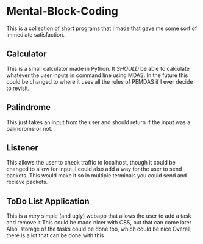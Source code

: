 # Mental-Block-Coding
This is a collection of short programs that I made that gave me some sort of immediate satisfaction.

## Calculator
This is a small calculator made in Python. It *SHOULD* be able to calculate whatever the user inputs in command line using MDAS.
In the future this could be changed to where it uses all the rules of PEMDAS if I ever decide to revisit.

## Palindrome
This just takes an input from the user and should return if the input was a palindrome or not.

## Listener
This allows the user to check traffic to localhost, though it could be changed to allow for input.
I could also add a way for the user to send packets.
This would make it so in multiple terminals you could send and recieve packets.

## ToDo List Application
This is a very simple (and ugly) webapp that allows the user to add a task and remove it
This could be made nicer with CSS, but that can come later
Also, storage of the tasks could be done too, which could be nice
Overall, there is a lot that can be done with this
